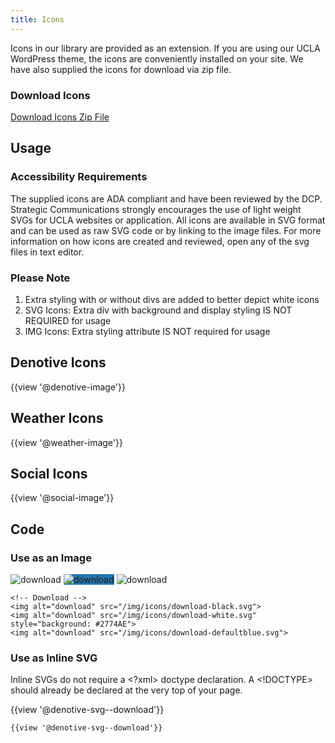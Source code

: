 ```yaml
---
title: Icons
---
```

Icons in our library are provided as an extension. If you are using our UCLA WordPress theme, the icons are conveniently installed on your site. We have also supplied the icons for download via zip file.

### **Download Icons**
<a class="create-button" href="/UCLA-WEB-ICONS.zip">Download Icons Zip File</a>

## **Usage**

### **Accessibility Requirements**
The supplied icons are ADA compliant and have been reviewed by the DCP. Strategic Communications strongly encourages the use of light weight SVGs for UCLA websites or application. All icons are available in SVG format and can be used as raw SVG code or by linking to the image files. For more information on how icons are created and reviewed, open any of the svg files in text editor.


### **Please Note**
1. Extra styling with or without divs are added to better depict white icons
1. SVG Icons: Extra div with background and display styling IS NOT REQUIRED for usage
1. IMG Icons: Extra styling attribute IS NOT required for usage

## Denotive Icons
{{view '@denotive-image'}}

## Weather Icons
{{view '@weather-image'}}

## Social Icons
{{view '@social-image'}}

## Code

### **Use as an Image**

<img alt="download" src="/img/icons/denotive/download--black.svg">
<img alt="download" src="/img/icons/denotive/download--white.svg" style="background: #2774AE">
<img alt="download" src="/img/icons/denotive/download--blue.svg">

```
<!-- Download -->
<img alt="download" src="/img/icons/download-black.svg">
<img alt="download" src="/img/icons/download-white.svg" style="background: #2774AE">
<img alt="download" src="/img/icons/download-defaultblue.svg">
```

### **Use as Inline SVG**

Inline SVGs do not require a <?xml> doctype declaration. A <!DOCTYPE> should already be declared at the very top of your page.

{{view '@denotive-svg--download'}}
```
{{view '@denotive-svg--download'}}
```
